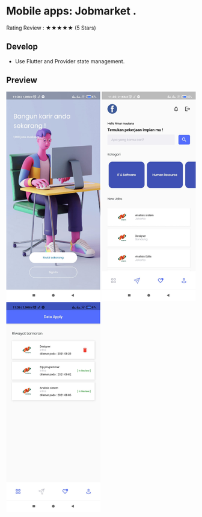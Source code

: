 # Mobile apps:  Jobmarket .

Rating Review : ★★★★★ (5 Stars) 

## Develop
- Use Flutter and Provider state management.

## Preview
<p align="left"> 
 
<img src="assets/3.jpeg" width="250">
<img src="assets/2.jpeg" width="250">
<img src="assets/1.jpeg" width="250">

<!-- ## Getting Started
- Fork or Clone the Repository
- Give a star if this repository useful
 -->
